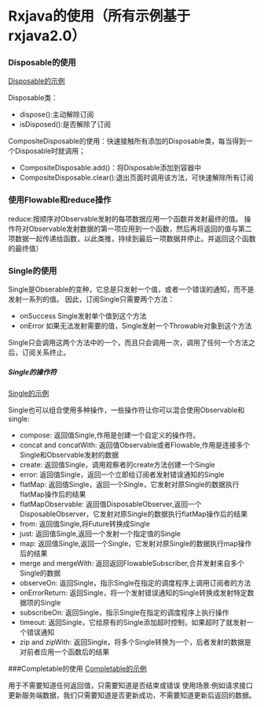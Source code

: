 # Rxjava的使用（所有示例基于rxjava2.0）

### Disposable的使用
[Disposable的示例](https://github.com/lxhAndSmh/MvpDemo/blob/todo-mvp-retrofit-rxjava/app/src/main/java/com/liu/mvpdemo/activity/operators/DisposableExampleActivity.java)

Disposable类：
- dispose():主动解除订阅
- isDisposed():是否解除了订阅

CompositeDisposable的使用：快速接触所有添加的Disposable类，每当得到一个Disposable时就调用；
- CompositeDisposable.add()：将Disposable添加到容器中
- CompositeDisposable.clear():退出页面时调用该方法，可快速解除所有订阅
### 使用Flowable和reduce操作
reduce:按顺序对Observable发射的每项数据应用一个函数并发射最终的值。
操作符对Observable发射数据的第一项应用到一个函数，然后再将返回的值与第二项数据一起传递给函数，以此类推，持续到最后一项数据并停止。并返回这个函数的最终值）

### Single的使用
Single是Obserable的变种，它总是只发射一个值，或者一个错误的通知，而不是发射一系列的值。
因此，订阅Single只需要两个方法：
 - onSuccess Single发射单个值到这个方法
 - onError 如果无法发射需要的值，Single发射一个Throwable对象到这个方法

Single只会调用这两个方法中的一个，而且只会调用一次，调用了任何一个方法之后，订阅关系终止。
##### Single的操作符
[Single的示例](https://github.com/lxhAndSmh/MvpDemo/blob/todo-mvp-retrofit-rxjava/app/src/main/java/com/liu/mvpdemo/activity/operators/SingleObserverActivity.java)

Single也可以组合使用多种操作，一些操作符让你可以混合使用Observable和single:
- compose: 返回值Single,作用是创建一个自定义的操作符。
- concat and concatWith: 返回值Observable或者Flowable,作用是连接多个Single和Observable发射的数据
- create: 返回值Single，调用观察者的create方法创建一个Single
- error: 返回值Single，返回一个立即给订阅者发射错误通知的Single
- flatMap: 返回值Single，返回一个Single，它发射对原Single的数据执行flatMap操作后的结果
- flatMapObservable: 返回值DisposableObserver,返回一个DisposableObserver，它发射对原Single的数据执行flatMap操作后的结果
- from: 返回值Single,将Future转换成Single
- just: 返回值Single,返回一个发射一个指定值的Single
- map: 返回值Single,返回一个Single，它发射对原Single的数据执行map操作后的结果
- merge and mergeWith: 返回返回FlowableSubscriber,合并发射来自多个Single的数据
- observeOn: 返回Single，指示Single在指定的调度程序上调用订阅者的方法
- onErrorReturn: 返回Single，将一个发射错误通知的Single转换成发射特定数据项的Single
- subscribeOn: 返回Single，指示Single在指定的调度程序上执行操作
- timeout: 返回Single，它给原有的Single添加超时控制，如果超时了就发射一个错误通知
- zip and zipWith: 返回Single，将多个Single转换为一个，后者发射的数据是对前者应用一个函数后的结果

###Completable的使用
[Completable的示例](https://github.com/lxhAndSmh/MvpDemo/blob/todo-mvp-retrofit-rxjava/app/src/main/java/com/liu/mvpdemo/activity/operators/CompletableObserverExampleActivity.java)

用于不需要知道任何返回值，只需要知道是否结束或错误
使用场景:例如请求接口更新服务端数据，我们只需要知道是否更新成功，不需要知道更新后返回的数据。
